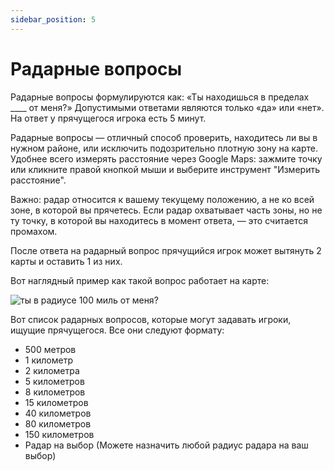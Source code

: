 ```yaml
---
sidebar_position: 5
---
```


# Радарные вопросы

Радарные вопросы формулируются как:
«Ты находишься в пределах ____ от меня?»
Допустимыми ответами являются только «да» или «нет». На ответ у прячущегося игрока есть 5 минут.

Радарные вопросы — отличный способ проверить, находитесь ли вы в нужном районе, или исключить подозрительно плотную зону на карте. Удобнее всего измерять расстояние через Google Maps: зажмите точку или кликните правой кнопкой мыши и выберите инструмент "Измерить расстояние".

Важно: радар относится к вашему текущему положению, а не ко всей зоне, в которой вы прячетесь.
Если радар охватывает часть зоны, но не ту точку, в которой вы находитесь в момент ответа, — это считается промахом.

После ответа на радарный вопрос прячущийся игрок может вытянуть 2 карты и оставить 1 из них.

Вот наглядный пример как такой вопрос работает на карте:

![ты в радиусе 100 миль от меня?](../assets/seeking_radar_questions.png)

Вот список радарных вопросов, которые могут задавать игроки, ищущие прячущегося. Все они следуют формату:

-   500 метров
-   1 километр
-   2 километра
-   5 километров
-   8 километров
-   15 километров
-   40 километров
-   80 километров
-   150 километров
-   Радар на выбор (Можете назначить любой радиус радара на ваш выбор)
